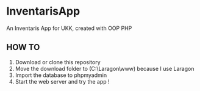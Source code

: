 # InventarisApp
An Inventaris App for UKK, created with OOP PHP

## HOW TO

1. Download or clone this repository
2. Move the download folder to (C:\Laragon\www\) because I use Laragon
3. Import the database to phpmyadmin
4. Start the web server and try the app !
